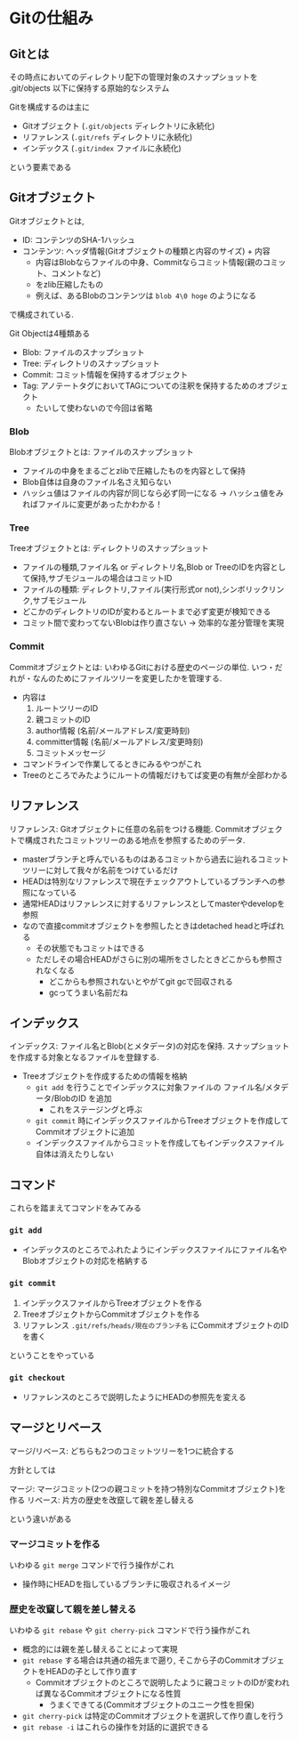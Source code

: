 # Gitの仕組み

## Gitとは

その時点においてのディレクトリ配下の管理対象のスナップショットを .git/objects 以下に保持する原始的なシステム

Gitを構成するのは主に

- Gitオブジェクト (`.git/objects` ディレクトリに永続化)
- リファレンス (`.git/refs` ディレクトリに永続化)
- インデックス (`.git/index` ファイルに永続化)

という要素である

## Gitオブジェクト

Gitオブジェクトとは,

- ID: コンテンツのSHA-1ハッシュ
- コンテンツ: ヘッダ情報(Gitオブジェクトの種類と内容のサイズ) + 内容
    - 内容はBlobならファイルの中身、Commitならコミット情報(親のコミット、コメントなど)
    - をzlib圧縮したもの
    - 例えば、あるBlobのコンテンツは `blob 4\0 hoge` のようになる

で構成されている.

Git Objectは4種類ある

- Blob: ファイルのスナップショット
- Tree: ディレクトリのスナップショット
- Commit: コミット情報を保持するオブジェクト
- Tag: アノテートタグにおいてTAGについての注釈を保持するためのオブジェクト
    - たいして使わないので今回は省略

### Blob

Blobオブジェクトとは: ファイルのスナップショット

- ファイルの中身をまるごとzlibで圧縮したものを内容として保持
- Blob自体は自身のファイル名さえ知らない
- ハッシュ値はファイルの内容が同じなら必ず同一になる -> ハッシュ値をみればファイルに変更があったかわかる！

### Tree

Treeオブジェクトとは: ディレクトリのスナップショット

- ファイルの種類,ファイル名 or ディレクトリ名,Blob or TreeのIDを内容として保持,サブモジュールの場合はコミットID
- ファイルの種類: ディレクトリ,ファイル(実行形式or not),シンボリックリンク,サブモジュール
- どこかのディレクトリのIDが変わるとルートまで必ず変更が検知できる
- コミット間で変わってないBlobは作り直さない -> 効率的な差分管理を実現

### Commit

Commitオブジェクトとは: いわゆるGitにおける歴史のページの単位. いつ・だれが・なんのためにファイルツリーを変更したかを管理する.

- 内容は
    1. ルートツリーのID
    2. 親コミットのID
    3. author情報 (名前/メールアドレス/変更時刻)
    4. committer情報 (名前/メールアドレス/変更時刻)
    5. コミットメッセージ
- コマンドラインで作業してるときにみるやつがこれ
- Treeのところでみたようにルートの情報だけもてば変更の有無が全部わかる

## リファレンス

リファレンス: Gitオブジェクトに任意の名前をつける機能. Commitオブジェクトで構成されたコミットツリーのある地点を参照するためのデータ.

- masterブランチと呼んでいるものはあるコミットから過去に辿れるコミットツリーに対して我々が名前をつけているだけ
- HEADは特別なリファレンスで現在チェックアウトしているブランチへの参照になっている
- 通常HEADはリファレンスに対するリファレンスとしてmasterやdevelopを参照
- なので直接commitオブジェクトを参照したときはdetached headと呼ばれる
    - その状態でもコミットはできる
    - ただしその場合HEADがさらに別の場所をさしたときどこからも参照されなくなる
        - どこからも参照されないとやがてgit gcで回収される
        - gcってうまい名前だね

## インデックス

インデックス: ファイル名とBlob(とメタデータ)の対応を保持. スナップショットを作成する対象となるファイルを登録する.

- Treeオブジェクトを作成するための情報を格納
    - `git add` を行うことでインデックスに対象ファイルの ファイル名/メタデータ/BlobのID を追加
        - これをステージングと呼ぶ
    - `git commit` 時にインデックスファイルからTreeオブジェクトを作成してCommitオブジェクトに追加
    - インデックスファイルからコミットを作成してもインデックスファイル自体は消えたりしない

## コマンド

これらを踏まえてコマンドをみてみる

### `git add`

- インデックスのところでふれたようにインデックスファイルにファイル名やBlobオブジェクトの対応を格納する

### `git commit`

1. インデックスファイルからTreeオブジェクトを作る
2. TreeオブジェクトからCommitオブジェクトを作る
3. リファレンス `.git/refs/heads/現在のブランチ名` にCommitオブジェクトのIDを書く

ということをやっている

### `git checkout`

- リファレンスのところで説明したようにHEADの参照先を変える

## マージとリベース

マージ/リベース: どちらも2つのコミットツリーを1つに統合する

方針としては

マージ: マージコミット(2つの親コミットを持つ特別なCommitオブジェクト)を作る
リベース: 片方の歴史を改竄して親を差し替える

という違いがある

### マージコミットを作る

いわゆる `git merge` コマンドで行う操作がこれ

- 操作時にHEADを指しているブランチに吸収されるイメージ

### 歴史を改竄して親を差し替える

いわゆる `git rebase` や `git cherry-pick` コマンドで行う操作がこれ

- 概念的には親を差し替えることによって実現
- `git rebase` する場合は共通の祖先まで遡り, そこから子のCommitオブジェクトをHEADの子として作り直す
    - Commitオブジェクトのところで説明したように親コミットのIDが変われば異なるCommitオブジェクトになる性質
        - うまくできてる(Commitオブジェクトのユニーク性を担保)
- `git cherry-pick` は特定のCommitオブジェクトを選択して作り直しを行う
- `git rebase -i` はこれらの操作を対話的に選択できる

